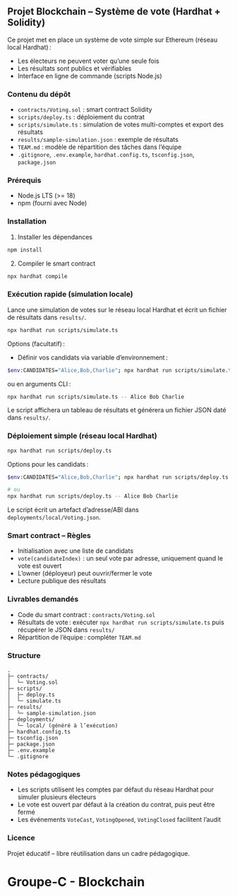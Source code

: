 ## Projet Blockchain – Système de vote (Hardhat + Solidity)

Ce projet met en place un système de vote simple sur Ethereum (réseau local Hardhat) :

- Les électeurs ne peuvent voter qu’une seule fois
- Les résultats sont publics et vérifiables
- Interface en ligne de commande (scripts Node.js)

### Contenu du dépôt

- `contracts/Voting.sol` : smart contract Solidity
- `scripts/deploy.ts` : déploiement du contrat
- `scripts/simulate.ts` : simulation de votes multi-comptes et export des résultats
- `results/sample-simulation.json` : exemple de résultats
- `TEAM.md` : modèle de répartition des tâches dans l’équipe
- `.gitignore`, `.env.example`, `hardhat.config.ts`, `tsconfig.json`, `package.json`

### Prérequis

- Node.js LTS (>= 18)
- npm (fourni avec Node)

### Installation

1. Installer les dépendances

```bash
npm install
```

2. Compiler le smart contract

```bash
npx hardhat compile
```

### Exécution rapide (simulation locale)

Lance une simulation de votes sur le réseau local Hardhat et écrit un fichier de résultats dans `results/`.

```bash
npx hardhat run scripts/simulate.ts
```

Options (facultatif) :

- Définir vos candidats via variable d’environnement :

```bash
$env:CANDIDATES="Alice,Bob,Charlie"; npx hardhat run scripts/simulate.ts  # PowerShell
```

ou en arguments CLI :

```bash
npx hardhat run scripts/simulate.ts -- Alice Bob Charlie
```

Le script affichera un tableau de résultats et générera un fichier JSON daté dans `results/`.

### Déploiement simple (réseau local Hardhat)

```bash
npx hardhat run scripts/deploy.ts
```

Options pour les candidats :

```bash
$env:CANDIDATES="Alice,Bob,Charlie"; npx hardhat run scripts/deploy.ts  # PowerShell

# ou
npx hardhat run scripts/deploy.ts -- Alice Bob Charlie
```

Le script écrit un artefact d’adresse/ABI dans `deployments/local/Voting.json`.

### Smart contract – Règles

- Initialisation avec une liste de candidats
- `vote(candidateIndex)` : un seul vote par adresse, uniquement quand le vote est ouvert
- L’owner (déployeur) peut ouvrir/fermer le vote
- Lecture publique des résultats

### Livrables demandés

- Code du smart contract : `contracts/Voting.sol`
- Résultats de vote : exécuter `npx hardhat run scripts/simulate.ts` puis récupérer le JSON dans `results/`
- Répartition de l’équipe : compléter `TEAM.md`

### Structure

```
.
├─ contracts/
│  └─ Voting.sol
├─ scripts/
│  ├─ deploy.ts
│  └─ simulate.ts
├─ results/
│  └─ sample-simulation.json
├─ deployments/
│  └─ local/ (généré à l’exécution)
├─ hardhat.config.ts
├─ tsconfig.json
├─ package.json
├─ .env.example
└─ .gitignore
```

### Notes pédagogiques

- Les scripts utilisent les comptes par défaut du réseau Hardhat pour simuler plusieurs électeurs
- Le vote est ouvert par défaut à la création du contrat, puis peut être fermé
- Les événements `VoteCast`, `VotingOpened`, `VotingClosed` facilitent l’audit

### Licence

Projet éducatif – libre réutilisation dans un cadre pédagogique.

# Groupe-C - Blockchain
